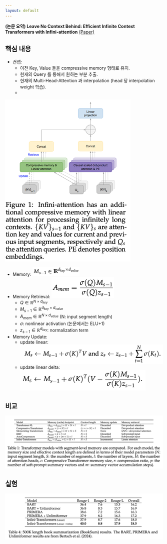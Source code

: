```yaml
---
layout: default
---
```


**(논문 요약) Leave No Context Behind: Efficient Infinite Context Transformers with Infini-attention** [(Paper)](https://arxiv.org/pdf/2404.07143.pdf)

## 핵심 내용

- 컨셉:
  - 이전 Key, Value 들을 compressive memory 형태로 유지.
  - 현재의 Query 를 통해서 원하는 부분 추출.
  - 현재의 Multi-Head-Attention 과 interpolation (head 당 interpolation weight 학습).
  - 
<img src="./data/papers/infiniattn/concept.png" width="400" />  

  - Memory: <img src="./data/papers/infiniattn/mem_retrieval1.png" width="150" /> 
  - Memory Retrieval: <img src="./data/papers/infiniattn/mem_retrieval.png" width="200" />   
      - $Q\in \mathbb{R}^{N\times d_{key}}$
      - $M_{s-1}\in \mathbb{R}^{d_{key}\times d_{value}}$
      - $A_{mem}\in \mathbb{R}^{N\times d_{value}}$ (N: input segment length)    
      - $\sigma$: nonlinear activation (논문에서는 ELU+1)   
      - $z_{s-1}\in \mathbb{R}^{d_{key}}$: normalization term  
  - Memory Update:
      - update linear: <img src="./data/papers/infiniattn/update_linear.png" width="500" />   
      - update linear delta: <img src="./data/papers/infiniattn/update_linear_delta.png" width="400" />


## 비교
<img src="./data/papers/infiniattn/comparison.png" width="800" />

## 실험
<img src="./data/papers/infiniattn/result.png" width="650" />
